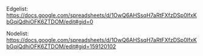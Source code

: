 Edgelist: https://docs.google.com/spreadsheets/d/1OwQ6AHSsqH7aRtFXfzDSp0lfxKbGqiQdhiOFK6ZTDOM/edit#gid=0 

Nodelist: https://docs.google.com/spreadsheets/d/1OwQ6AHSsqH7aRtFXfzDSp0lfxKbGqiQdhiOFK6ZTDOM/edit#gid=159120102 

